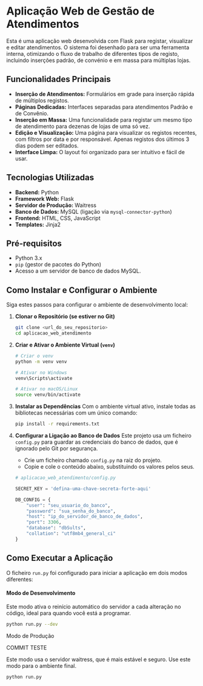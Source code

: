 # Aplicação Web de Gestão de Atendimentos

Esta é uma aplicação web desenvolvida com Flask para registar, visualizar e editar atendimentos. O sistema foi desenhado para ser uma ferramenta interna, otimizando o fluxo de trabalho de diferentes tipos de registo, incluindo inserções padrão, de convénio e em massa para múltiplas lojas.

## Funcionalidades Principais

-   **Inserção de Atendimentos:** Formulários em grade para inserção rápida de múltiplos registos.
-   **Páginas Dedicadas:** Interfaces separadas para atendimentos Padrão e de Convênio.
-   **Inserção em Massa:** Uma funcionalidade para registar um mesmo tipo de atendimento para dezenas de lojas de uma só vez.
-   **Edição e Visualização:** Uma página para visualizar os registos recentes, com filtros por data e por responsável. Apenas registos dos últimos 3 dias podem ser editados.
-   **Interface Limpa:** O layout foi organizado para ser intuitivo e fácil de usar.

## Tecnologias Utilizadas

-   **Backend:** Python
-   **Framework Web:** Flask
-   **Servidor de Produção:** Waitress
-   **Banco de Dados:** MySQL (ligação via `mysql-connector-python`)
-   **Frontend:** HTML, CSS, JavaScript
-   **Templates:** Jinja2


## Pré-requisitos

-   Python 3.x
-   `pip` (gestor de pacotes do Python)
-   Acesso a um servidor de banco de dados MySQL.

## Como Instalar e Configurar o Ambiente

Siga estes passos para configurar o ambiente de desenvolvimento local:

1.  **Clonar o Repositório (se estiver no Git)**
    ```bash
    git clone <url_do_seu_repositorio>
    cd aplicacao_web_atendimento
    ```

2.  **Criar e Ativar o Ambiente Virtual (`venv`)**
    ```bash
    # Criar o venv
    python -m venv venv

    # Ativar no Windows
    venv\Scripts\activate

    # Ativar no macOS/Linux
    source venv/bin/activate
    ```

3.  **Instalar as Dependências**
    Com o ambiente virtual ativo, instale todas as bibliotecas necessárias com um único comando:
    ```bash
    pip install -r requirements.txt
    ```

4.  **Configurar a Ligação ao Banco de Dados**
    Este projeto usa um ficheiro `config.py` para guardar as credenciais do banco de dados, que é ignorado pelo Git por segurança.
    -   Crie um ficheiro chamado `config.py` na raiz do projeto.
    -   Copie e cole o conteúdo abaixo, substituindo os valores pelos seus.

    ```python
    # aplicacao_web_atendimento/config.py

    SECRET_KEY = 'defina-uma-chave-secreta-forte-aqui'

    DB_CONFIG = {
        "user": "seu_usuario_do_banco",
        "password": "sua_senha_do_banco",
        "host": "ip_do_servidor_de_banco_de_dados",
        "port": 3306,
        "database": "dbSults",
        "collation": "utf8mb4_general_ci"
    }
    ```

## Como Executar a Aplicação

O ficheiro `run.py` foi configurado para iniciar a aplicação em dois modos diferentes:

#### Modo de Desenvolvimento
Este modo ativa o reinício automático do servidor a cada alteração no código, ideal para quando você está a programar.

```bash
python run.py --dev
```

Modo de Produção

COMMIT TESTE

Este modo usa o servidor waitress, que é mais estável e seguro. Use este modo para o ambiente final.

```bash
python run.py
```
